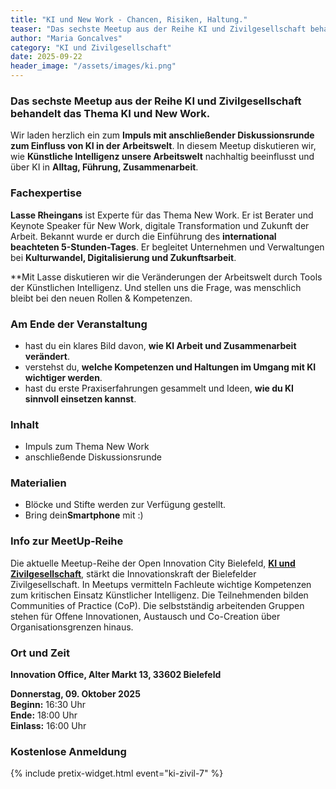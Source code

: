 ```yaml
---
title: "KI und New Work - Chancen, Risiken, Haltung."
teaser: "Das sechste Meetup aus der Reihe KI und Zivilgesellschaft behandelt das Thema New Work."
author: "Maria Goncalves"
category: "KI und Zivilgesellschaft"
date: 2025-09-22
header_image: "/assets/images/ki.png"
---
```


### Das sechste Meetup aus der Reihe KI und Zivilgesellschaft behandelt das Thema KI und New Work. 

Wir laden herzlich ein zum **Impuls mit anschließender Diskussionsrunde zum Einfluss von KI in der Arbeitswelt**. In diesem Meetup diskutieren wir, wie **Künstliche Intelligenz unsere Arbeitswelt** nachhaltig beeinflusst und über KI in **Alltag, Führung, Zusammenarbeit**.

### Fachexpertise
**Lasse Rheingans** ist Experte für das Thema New Work. Er ist Berater und Keynote Speaker für New Work, digitale Transformation und Zukunft der Arbeit. Bekannt wurde er durch die Einführung des **international beachteten 5-Stunden-Tages**.
Er begleitet Unternehmen und Verwaltungen bei **Kulturwandel, Digitalisierung und Zukunftsarbeit**.

**Mit Lasse diskutieren wir die Veränderungen der Arbeitswelt durch Tools der Künstlichen Intelligenz. Und stellen uns die Frage, was menschlich bleibt bei den neuen Rollen & Kompetenzen. 

### Am Ende der Veranstaltung
- hast du ein klares Bild davon, **wie KI Arbeit und Zusammenarbeit verändert**.
- verstehst du, **welche Kompetenzen und Haltungen im Umgang mit KI wichtiger werden**.
- hast du erste Praxiserfahrungen gesammelt und Ideen, **wie du KI sinnvoll einsetzen kannst**.

### Inhalt 
- Impuls zum Thema New Work 
- anschließende Diskussionsrunde

### Materialien
- Blöcke und Stifte werden zur Verfügung gestellt. 
- Bring dein**Smartphone** mit :)


### Info zur MeetUp-Reihe
Die aktuelle Meetup-Reihe der Open Innovation City Bielefeld, [**KI und Zivilgesellschaft**](https://oic-bielefeld.de/ki/), stärkt die Innovationskraft der Bielefelder Zivilgesellschaft. In Meetups vermitteln Fachleute wichtige Kompetenzen zum kritischen Einsatz Künstlicher Intelligenz. Die Teilnehmenden bilden Communities of Practice (CoP). Die selbstständig arbeitenden Gruppen stehen für Offene Innovationen, Austausch und Co-Creation über Organisationsgrenzen hinaus.

### Ort und Zeit
**Innovation Office, Alter Markt 13, 33602 Bielefeld**

**Donnerstag, 09. Oktober 2025**<br>
**Beginn:** 16:30 Uhr<br>
**Ende:** 18:00 Uhr<br>
**Einlass:** 16:00 Uhr

### Kostenlose Anmeldung
{% include pretix-widget.html event="ki-zivil-7" %}
